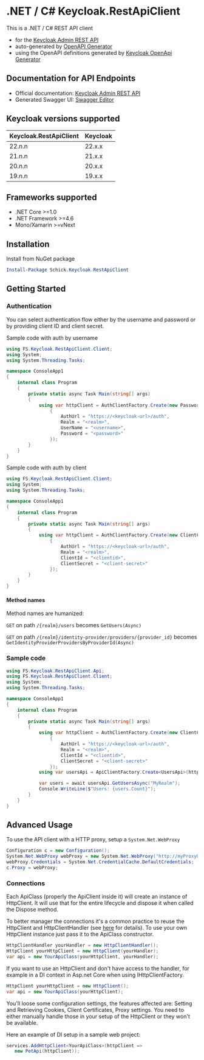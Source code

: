 # .NET / C# Keycloak.RestApiClient
This is a .NET / C# REST API client

* for the [Keycloak Admin REST API](https://www.keycloak.org/docs-api/19.0.3/rest-api/) 
* auto-generated by [OpenAPI Generator](https://openapi-generator.tech)
* using the OpenAPI definitions generated by [Keycloak OpenApi Generator](https://github.com/dahag-ag/keycloak-openapi)

## Documentation for API Endpoints

* Official documentation: [Keycloak Admin REST API](https://www.keycloak.org/docs-api/19.0.3/rest-api/)
* Generated Swagger UI: [Swagger Editor](https://editor.swagger.io/?url=https://raw.githubusercontent.com/dahag-ag/keycloak-openapi/main/OpenApiDefinitions/keycloak-19.0.0.json)

## Keycloak versions supported

| Keycloak.RestApiClient | Keycloak |
| ---------------------- | -------- |
| 22.n.n                 | 22.x.x   |
| 21.n.n                 | 21.x.x   |
| 20.n.n                 | 20.x.x   |
| 19.n.n                 | 19.x.x   |

## Frameworks supported

- .NET Core >=1.0
- .NET Framework >=4.6
- Mono/Xamarin >=vNext

## Installation
Install from NuGet package
```powershell
Install-Package Schick.Keycloak.RestApiClient
```

## Getting Started

### Authentication

You can select authentication flow either by the username and password
or by providing client ID and client secret.

Sample code with auth by username

```csharp
using FS.Keycloak.RestApiClient.Client;
using System;
using System.Threading.Tasks;

namespace ConsoleApp1
{
    internal class Program
    {
        private static async Task Main(string[] args)
        {
            using var httpClient = AuthClientFactory.Create(new PasswordGrant
                {
                    AuthUrl = "https://<keycloak-url>/auth",
                    Realm = "<realm>",
                    UserName = "<username>",
                    Password = "<password>"
                });
        }
    }
}
```

Sample code with auth by client

```csharp
using FS.Keycloak.RestApiClient.Client;
using System;
using System.Threading.Tasks;

namespace ConsoleApp1
{
    internal class Program
    {
        private static async Task Main(string[] args)
        {
            using var httpClient = AuthClientFactory.Create(new ClientCredentials
                {
                    AuthUrl = "https://<keycloak-url>/auth",
                    Realm = "<realm>",
                    ClientId = "<clientid>",
                    ClientSecret = "<client-secret>"
                });
        }
    }
}
```

#### Method names

Method names are humanized:

`GET` on path `/{realm}/users` becomes `GetUsers(Async)`

`GET` on path `/{realm}/identity-provider/providers/{provider_id}` becomes `GetIdentityProviderProvidersByProviderId(Async)`

### Sample code

```csharp
using FS.Keycloak.RestApiClient.Api;
using FS.Keycloak.RestApiClient.Client;
using System;
using System.Threading.Tasks;

namespace ConsoleApp1
{
    internal class Program
    {
        private static async Task Main(string[] args)
        {
            using var httpClient = AuthClientFactory.Create(new ClientCredentials
                {
                    AuthUrl = "https://<keycloak-url>/auth",
                    Realm = "<realm>",
                    ClientId = "<clientid>",
                    ClientSecret = "<client-secret>"
                });
            using var usersApi = ApiClientFactory.Create<UsersApi>(httpClient);

            var users = await usersApi.GetUsersAsync("MyRealm");
            Console.WriteLine($"Users: {users.Count}");
        }
    }
}
```

## Advanced Usage
To use the API client with a HTTP proxy, setup a `System.Net.WebProxy`
```csharp
Configuration c = new Configuration();
System.Net.WebProxy webProxy = new System.Net.WebProxy("http://myProxyUrl:80/");
webProxy.Credentials = System.Net.CredentialCache.DefaultCredentials;
c.Proxy = webProxy;
```

### Connections
Each ApiClass (properly the ApiClient inside it) will create an instance of HttpClient. It will use that for the entire lifecycle and dispose it when called the Dispose method.

To better manager the connections it's a common practice to reuse the HttpClient and HttpClientHandler (see [here](https://docs.microsoft.com/en-us/dotnet/architecture/microservices/implement-resilient-applications/use-httpclientfactory-to-implement-resilient-http-requests#issues-with-the-original-httpclient-class-available-in-net) for details). To use your own HttpClient instance just pass it to the ApiClass constructor.

```csharp
HttpClientHandler yourHandler = new HttpClientHandler();
HttpClient yourHttpClient = new HttpClient(yourHandler);
var api = new YourApiClass(yourHttpClient, yourHandler);
```

If you want to use an HttpClient and don't have access to the handler, for example in a DI context in Asp.net Core when using IHttpClientFactory.

```csharp
HttpClient yourHttpClient = new HttpClient();
var api = new YourApiClass(yourHttpClient);
```
You'll loose some configuration settings, the features affected are: Setting and Retrieving Cookies, Client Certificates, Proxy settings. You need to either manually handle those in your setup of the HttpClient or they won't be available.

Here an example of DI setup in a sample web project:

```csharp
services.AddHttpClient<YourApiClass>(httpClient =>
   new PetApi(httpClient));
```
